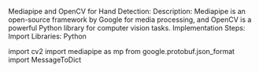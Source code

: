 Mediapipe and OpenCV for Hand Detection:
Description: Mediapipe is an open-source framework by Google for media processing, and OpenCV is a powerful Python library for computer vision tasks.
Implementation Steps:
Import Libraries:
Python

import cv2
import mediapipe as mp
from google.protobuf.json_format import MessageToDict
